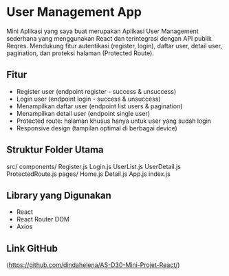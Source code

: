 # User Management App
Mini Aplikasi yang saya buat merupakan Aplikasi User Management sederhana yang menggunakan React dan terintegrasi dengan API publik Reqres. Mendukung fitur autentikasi (register, login), daftar user, detail user, pagination, dan proteksi halaman (Protected Route).

## Fitur
- Register user (endpoint register - success & unsuccess)
- Login user (endpoint login - success & unsuccess)
- Menampilkan daftar user (endpoint list users & pagination)
- Menampilkan detail user (endpoint single user)
- Protected route: halaman khusus hanya untuk user yang sudah login
- Responsive design (tampilan optimal di berbagai device)

## Struktur Folder Utama
src/
  components/
    Register.js
    Login.js
    UserList.js
    UserDetail.js
    ProtectedRoute.js
  pages/
    Home.js
    Detail.js
  App.js
  index.js


## Library yang Digunakan
- React
- React Router DOM
- Axios

## Link GitHub
(https://github.com/dindahelena/AS-D30-Mini-Projet-React/)
